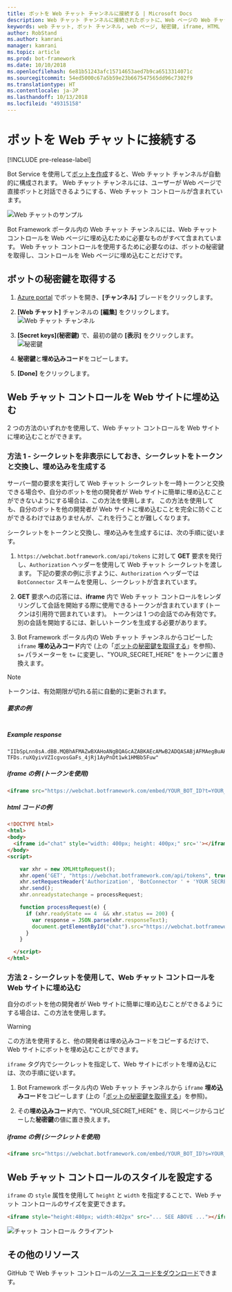 ```yaml
---
title: ボットを Web チャット チャンネルに接続する | Microsoft Docs
description: Web チャット チャンネルに接続されたボットに、Web ページの Web チャット コントロールを使用する方法について説明します。
keywords: web チャット, ボット チャンネル, web ページ, 秘密鍵, iframe, HTML
author: RobStand
ms.author: kamrani
manager: kamrani
ms.topic: article
ms.prod: bot-framework
ms.date: 10/10/2018
ms.openlocfilehash: 6e81b51243afc15714653aed7b9ca6513314071c
ms.sourcegitcommit: 54ed5000c67a5b59e23b667547565dd96c7302f9
ms.translationtype: HT
ms.contentlocale: ja-JP
ms.lasthandoff: 10/13/2018
ms.locfileid: "49315158"
---
```

# <a name="connect-a-bot-to-web-chat"></a>ボットを Web チャットに接続する

[!INCLUDE pre-release-label]

Bot Service を使用して[ボットを作成](bot-service-quickstart.md)すると、Web チャット チャンネルが自動的に構成されます。 Web チャット チャンネルには、ユーザーが Web ページで直接ボットと対話できるようにする、Web チャット コントロールが含まれています。

![Web チャットのサンプル](./media/bot-service-channel-webchat/create-a-bot.png)

Bot Framework ポータル内の Web チャット チャンネルには、Web チャット コントロールを Web ページに埋め込むために必要なものがすべて含まれています。 Web チャット コントロールを使用するために必要なのは、ボットの秘密鍵を取得し、コントロールを Web ページに埋め込むことだけです。

## <a id="step-1"></a>ボットの秘密鍵を取得する

1. [Azure portal](http://portal.azure.com) でボットを開き、**[チャンネル]** ブレードをクリックします。

2. **[Web チャット]** チャンネルの **[編集]** をクリックします。  
![Web チャット チャンネル](./media/bot-service-channel-webchat/bot-service-channel-list.png)

3. **[Secret keys]\(秘密鍵\)** で、最初の鍵の **[表示]** をクリックします。  
![秘密鍵](./media/bot-service-channel-webchat/secret-key.png)

4. **秘密鍵**と**埋め込みコード**をコピーします。

5. **[Done]** をクリックします。

## <a name="embed-the-web-chat-control-in-your-website"></a>Web チャット コントロールを Web サイトに埋め込む

2 つの方法のいずれかを使用して、Web チャット コントロールを Web サイトに埋め込むことができます。

### <a name="option-1---keep-your-secret-hidden-exchange-your-secret-for-a-token-and-generate-the-embed"></a>方法 1 - シークレットを非表示にしておき、シークレットをトークンと交換し、埋め込みを生成する

サーバー間の要求を実行して Web チャット シークレットを一時トークンと交換できる場合や、自分のボットを他の開発者が Web サイトに簡単に埋め込むことができないようにする場合は、この方法を使用します。 この方法を使用しても、自分のボットを他の開発者が Web サイトに埋め込むことを完全に防ぐことができるわけではありませんが、これを行うことが難しくなります。

シークレットをトークンと交換し、埋め込みを生成するには、次の手順に従います。

1. `https://webchat.botframework.com/api/tokens` に対して **GET** 要求を発行し、`Authorization` ヘッダーを使用して Web チャット シークレットを渡します。 下記の要求の例に示すように、`Authorization` ヘッダーでは `BotConnector` スキームを使用し、シークレットが含まれています。

2. **GET** 要求への応答には、**iframe** 内で Web チャット コントロールをレンダリングして会話を開始する際に使用できるトークンが含まれています (トークンは引用符で囲まれています)。 トークンは 1 つの会話でのみ有効です。別の会話を開始するには、新しいトークンを生成する必要があります。

3. Bot Framework ポータル内の Web チャット チャンネルからコピーした `iframe` **埋め込みコード**内で (上の「[ボットの秘密鍵を取得する](#step-1)」を参照)、`s=` パラメーターを `t=` に変更し、"YOUR_SECRET_HERE" をトークンに置き換えます。

> [!NOTE]
> トークンは、有効期限が切れる前に自動的に更新されます。 

##### <a name="example-request"></a>要求の例

```requestGET https://webchat.botframework.com/api/tokens Authorization: BotConnector YOUR_SECRET_HERE
```

##### Example response 

```response
"IIbSpLnn8sA.dBB.MQBhAFMAZwBXAHoANgBQAGcAZABKAEcAMwB2ADQASABjAFMAegBuAHYANwA.bbguxyOv0gE.cccJjH-TFDs.ruXQyivVZIcgvosGaFs_4jRj1AyPnDt1wk1HMBb5Fuw"
```

##### <a name="example-iframe-using-token"></a>iframe の例 (トークンを使用)

```html
<iframe src="https://webchat.botframework.com/embed/YOUR_BOT_ID?t=YOUR_TOKEN_HERE"></iframe>
```

##### <a name="example-html-code"></a>html コードの例
```html
<!DOCTYPE html>
<html>
<body>
  <iframe id="chat" style="width: 400px; height: 400px;" src=''></iframe>
</body>
<script>

    var xhr = new XMLHttpRequest();
    xhr.open('GET', "https://webchat.botframework.com/api/tokens", true);
    xhr.setRequestHeader('Authorization', 'BotConnector ' + 'YOUR SECRET HERE');
    xhr.send();
    xhr.onreadystatechange = processRequest;

    function processRequest(e) {
      if (xhr.readyState == 4  && xhr.status == 200) {
        var response = JSON.parse(xhr.responseText);
        document.getElementById("chat").src="https://webchat.botframework.com/embed/lucas-direct-line?t="+response
      }
    }

  </script>
</html>
```

### <a id="option-2"></a>方法 2 - シークレットを使用して、Web チャット コントロールを Web サイトに埋め込む

自分のボットを他の開発者が Web サイトに簡単に埋め込むことができるようにする場合は、この方法を使用します。 

> [!WARNING]
> この方法を使用すると、他の開発者は埋め込みコードをコピーするだけで、Web サイトにボットを埋め込むことができます。

`iframe` タグ内でシークレットを指定して、Web サイトにボットを埋め込むには、次の手順に従います。

1. Bot Framework ポータル内の Web チャット チャンネルから `iframe` **埋め込みコード**をコピーします (上の「[ボットの秘密鍵を取得する](#step-1)」を参照)。

2. その**埋め込みコード**内で、"YOUR_SECRET_HERE" を、同じページからコピーした**秘密鍵**の値に置き換えます。

##### <a name="example-iframe-using-secret"></a>iframe の例 (シークレットを使用)

```html
<iframe src="https://webchat.botframework.com/embed/YOUR_BOT_ID?s=YOUR_SECRET_HERE"></iframe>
```

## <a name="style-the-web-chat-control"></a>Web チャット コントロールのスタイルを設定する

`iframe` の `style` 属性を使用して `height` と `width` を指定することで、Web チャット コントロールのサイズを変更できます。

```html
<iframe style="height:480px; width:402px" src="... SEE ABOVE ..."></iframe>
```

![チャット コントロール クライアント](./media/chatwidget-client.png)

## <a name="additional-resources"></a>その他のリソース

GitHub で Web チャット コントロールの[ソース コードをダウンロード](https://aka.ms/BotFramework-WebChat-V4)できます。
